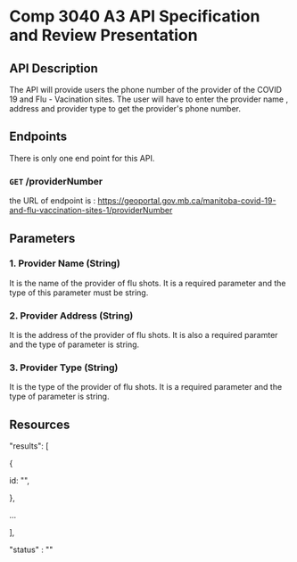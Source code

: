 # Comp 3040 A3 API Specification and Review Presentation

## API Description

The API will provide users the phone number of the provider of the COVID 19 and Flu - Vacination sites. The user will have to enter the provider name , address and provider type to get the provider's phone number.  

## Endpoints

There is only one end point for this API.

### `GET` /providerNumber

the URL of endpoint is : https://geoportal.gov.mb.ca/manitoba-covid-19-and-flu-vaccination-sites-1/providerNumber

## Parameters

### 1. Provider Name (String)

 It is the name of the provider of flu shots. It is a required parameter 
 and the type of this parameter must be string.
 
 
### 2. Provider Address (String)

It is the address of the provider of flu shots. It is also a required paramter
and the type of parameter is string.

### 3. Provider Type (String)

It is the type of the provider of flu shots. It is a required parameter and the
type of parameter is string.



## Resources

"results": [

  {
  
  id: "",
  
  
  },
  
  ...


],

"status" : ""

